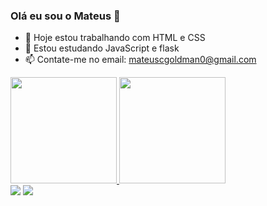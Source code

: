 ### Olá eu sou o Mateus 👋
- 🔭 Hoje estou trabalhando com HTML e CSS
- 🌱 Estou estudando JavaScript e flask
- 📫 Contate-me no email: mateuscgoldman0@gmail.com

<div style>

<div> 
<a href="https://github.com/MateusCgoldman">
  <img height="170em" src="https://github-readme-stats.vercel.app/api?username=MateusCgoldman&show_icons=true&theme=dracula&includ_all_commit=true&cout_private=true"/>
  <img height="170em" src="https://github-readme-stats.vercel.app/api/top-langs/?username=MateusCgoldman&layout=Big&langs_cout=16&theme=dracula"/>
</div>
  

  <div>
  <a href="https://www.instagram.com/_oogoldman_" target="_blank"><img src="https://img.shields.io/badge/-Instagram-%23E4405F?style=for-the-badge&logo=instagram&logoColor=white" targe-"_blank"><a/>
     <a href="https://twitter.com/Goldman_Naliati" target="_blank"><img src="https://img.shields.io/badge/-Twitter-%23E4405F?style=for-the-badge&logo=twitter&logoColor=blue" targe-"_blank"><a/>
       

   
   </div>
    </div style>
